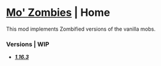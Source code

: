 # [Mo' Zombies](https://www.curseforge.com/minecraft/mc-mods/morezombies) | Home

This mod implements Zombified versions of the vanilla mobs.

### Versions | WIP
- **_[1.16.3](https://github.com/SeriousandProGamers/morezombies/tree/1.16.3)_**